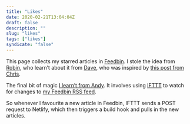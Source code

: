 ```yaml
---
title: "Likes"
date: 2020-02-21T13:04:04Z
draft: false
description: ""
slug: "likes"
tags: ["likes"]
syndicate: "false"
---
```


This page collects my starred articles in <a href="https://feedbin.com/" target="_blank" rel="noopener">Feedbin</a>. I stole the idea from [Robin](https://www.robinrendle.com/notes/rss-favorites), who learn’t about it from [Dave](https://daverupert.com/likes/), who was inspired by [this post from Chris](https://css-tricks.com/how-to-fetch-and-parse-rss-feeds-in-javascript/).

<div id="likes-list" class="Likes"></div>

The final bit of magic [I learn’t from Andy](https://hankchizljaw.com/wrote/jamstack-ifttt-and-netlify:-a-power-trio/#heading-back-to-power-trios). It involves using [IFTTT](https://ifttt.com/) to watch for changes to [my Feedbin RSS feed](https://feedbin.com/starred/e8b05a0c7620135a0be3cffa18aa898b.xml).

So whenever I favourite a new article in Feedbin, IFTTT sends a POST request to Netlify, which then triggers a build hook and pulls in the new articles.
